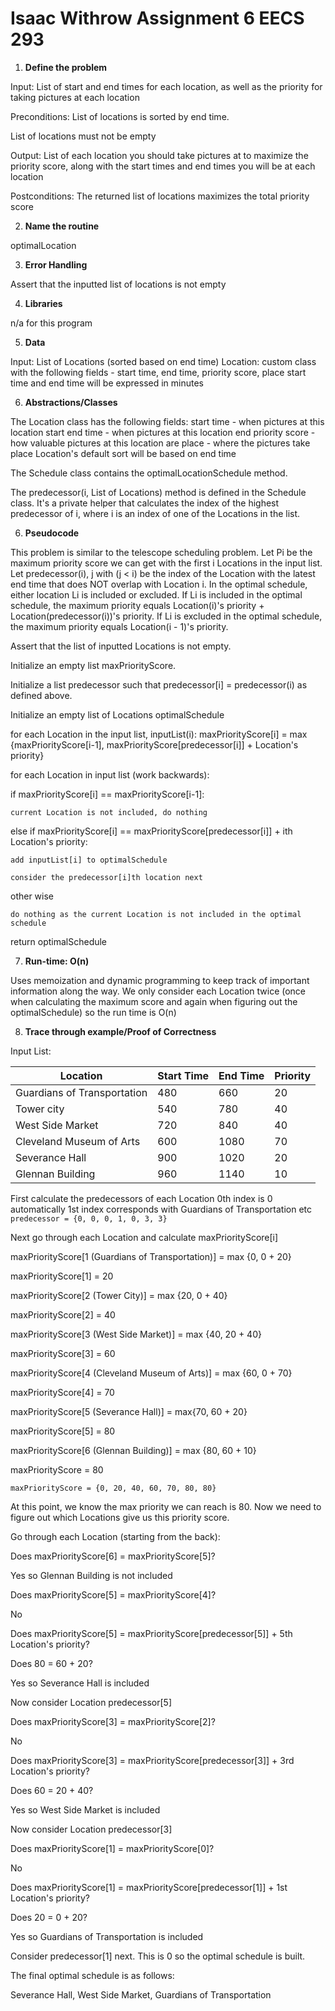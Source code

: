 # Isaac Withrow Assignment 6 EECS 293

1. **Define the problem**

  Input:
  List of start and end times for each location, as well as the priority for
  taking pictures at each location

  Preconditions:
  List of locations is sorted by end time.

  List of locations must not be empty

  Output:
  List of each location you should take pictures at to maximize the priority score,
  along with the start times and end times you will be at each location

  Postconditions:
  The returned list of locations maximizes the total priority score

2. **Name the routine**

  optimalLocation

3. **Error Handling**

  Assert that the inputted list of locations is not empty

4. **Libraries**

  n/a for this program

5. **Data**

  Input: List of Locations (sorted based on end time)
  Location: custom class with the following fields - start time,
  end time, priority score, place
  start time and end time will be expressed in minutes

6. **Abstractions/Classes**

The Location class has the following fields:
    start time - when pictures at this location start
    end time - when pictures at this location end
    priority score - how valuable pictures at this location are
    place - where the pictures take place
    Location's default sort will be based on end time

  The Schedule class contains the optimalLocationSchedule method.

  The predecessor(i, List of Locations) method is defined in the Schedule class. It's a private helper that calculates the index of the highest predecessor of i, where i is an index of one of the Locations in the list.



6. **Pseudocode**

  This problem is similar to the telescope scheduling problem. Let Pi be the
  maximum priority score we can get with the first i Locations in the input list.
  Let predecessor(i), j with (j < i) be the index of the Location
  with the latest end time that does NOT overlap with Location i. In the optimal
  schedule, either location Li is included or excluded.
  If Li is included in the optimal schedule, the maximum priority
  equals Location(i)'s priority + Location(predecessor(i))'s priority.
  If Li is excluded in the optimal schedule, the maximum priority equals
  Location(i - 1)'s priority.

  Assert that the list of inputted Locations is not empty.

  Initialize an empty list maxPriorityScore.

  Initialize a list predecessor such that predecessor[i] = predecessor(i) as defined above.

  Initialize an empty list of Locations optimalSchedule

  for each Location in the input list, inputList(i):
  maxPriorityScore[i] = max {maxPriorityScore[i-1], maxPriorityScore[predecessor[i]] + Location's priority}

  for each Location in input list (work backwards):

  if maxPriorityScore[i] == maxPriorityScore[i-1]:

    current Location is not included, do nothing

  else if maxPriorityScore[i] == maxPriorityScore[predecessor[i]] + ith Location's priority:

    add inputList[i] to optimalSchedule

    consider the predecessor[i]th location next

  other wise

    do nothing as the current Location is not included in the optimal schedule


  return optimalSchedule


7. **Run-time: O(n)**

  Uses memoization and dynamic programming to keep track of important information
  along the way. We only consider each Location twice (once when calculating the
  maximum score and again when figuring out the optimalSchedule) so the run time is
  O(n)


8. **Trace through example/Proof of Correctness**

  Input List:

  | Location | Start Time | End Time | Priority |
  | ----------- | ----------- | ----------- | ----------- |
  | Guardians of Transportation | 480 | 660 | 20 |
  | Tower city | 540 | 780 | 40 |
  | West Side Market | 720 | 840 | 40 |
  | Cleveland Museum of Arts | 600 | 1080 | 70 |
  | Severance Hall | 900 | 1020 | 20 |
  | Glennan Building | 960 | 1140 | 10 |

  First calculate the predecessors of each Location
  0th index is 0 automatically
  1st index corresponds with Guardians of Transportation etc
  `predecessor = {0, 0, 0, 1, 0, 3, 3}`

  Next go through each Location and calculate maxPriorityScore[i]

  maxPriorityScore[1 (Guardians of Transportation)] = max {0, 0 + 20}

  maxPriorityScore[1] = 20

  maxPriorityScore[2 (Tower City)] = max {20, 0 + 40}

  maxPriorityScore[2] = 40

  maxPriorityScore[3 (West Side Market)] = max {40, 20 + 40}

  maxPriorityScore[3] = 60

  maxPriorityScore[4 (Cleveland Museum of Arts)] = max {60, 0 + 70}

  maxPriorityScore[4] = 70

  maxPriorityScore[5 (Severance Hall)] = max{70, 60 + 20}

  maxPriorityScore[5] = 80

  maxPriorityScore[6 (Glennan Building)] = max {80, 60 + 10}

  maxPriorityScore = 80

  `maxPriorityScore = {0, 20, 40, 60, 70, 80, 80}`

  At this point, we know the max priority we can reach is 80. Now we need to
  figure out which Locations give us this priority score.

  Go through each Location (starting from the back):

  Does maxPriorityScore[6] = maxPriorityScore[5]?

  Yes so Glennan Building is not included

  Does maxPriorityScore[5] = maxPriorityScore[4]?

  No

  Does maxPriorityScore[5] = maxPriorityScore[predecessor[5]] + 5th Location's priority?

  Does 80 = 60 + 20?

  Yes so Severance Hall is included



  Now consider Location predecessor[5]

  Does maxPriorityScore[3] = maxPriorityScore[2]?

  No

  Does maxPriorityScore[3] = maxPriorityScore[predecessor[3]] + 3rd Location's priority?

  Does 60 = 20 + 40?

  Yes so West Side Market is included




  Now consider Location predecessor[3]

  Does maxPriorityScore[1] = maxPriorityScore[0]?

  No

  Does maxPriorityScore[1] = maxPriorityScore[predecessor[1]] + 1st Location's priority?

  Does 20 = 0 + 20?

  Yes so Guardians of Transportation is included

  Consider predecessor[1] next. This is 0 so the optimal schedule is built.

  The final optimal schedule is as follows:

  Severance Hall, West Side Market, Guardians of Transportation
